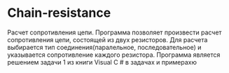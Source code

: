 # Chain-resistance
Расчет сопротивления цепи.
Программа позволяет произвести расчет сопротивления цепи, состоящей из двух резисторов.
Для расчета выбирается тип соединения(паралельное, последовательное) и указывается сопротивление каждого резистора.
Программа является решением задачи 1 из книги Visual C # в задачах и примерахю
